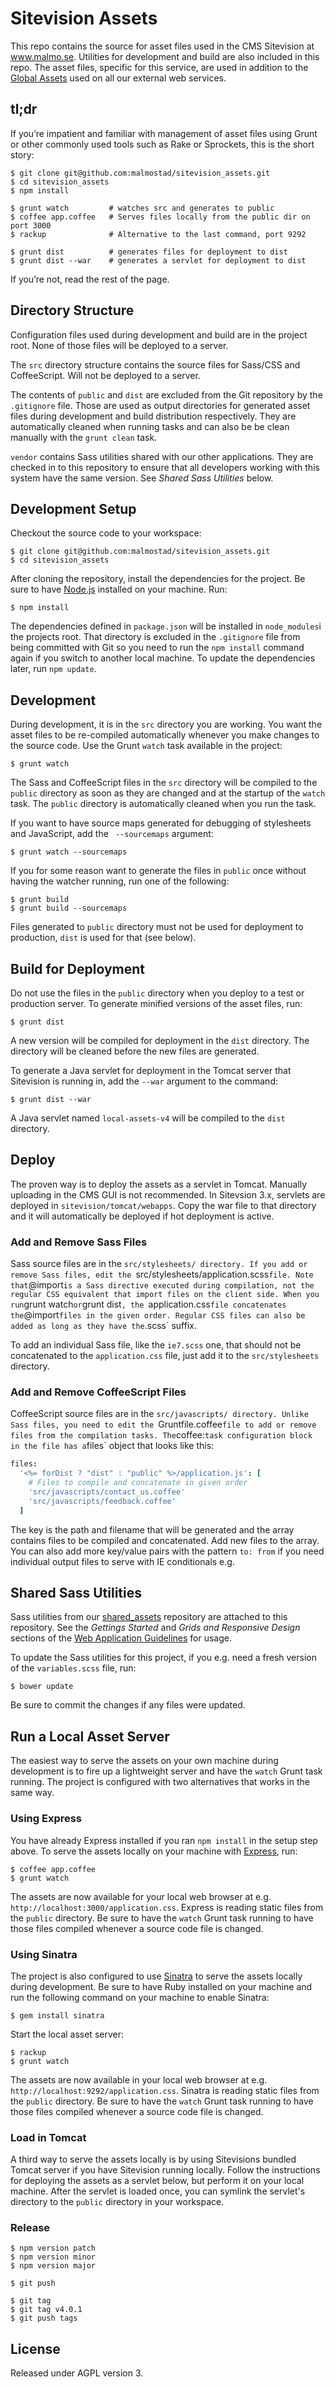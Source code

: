 # Sitevision Assets

This repo contains the source for asset files used in the CMS Sitevision at www.malmo.se. Utilities for development and build are also included in this repo. The asset files, specific for this service, are used in addition to the [Global Assets](https://github.com/malmostad/global_assets) used on all our external web services.

## tl;dr
If you’re impatient and familiar with management of asset files using Grunt or other commonly used tools such as Rake or Sprockets, this is the short story:

    $ git clone git@github.com:malmostad/sitevision_assets.git
    $ cd sitevision_assets
    $ npm install

    $ grunt watch         # watches src and generates to public
    $ coffee app.coffee   # Serves files locally from the public dir on port 3000
    $ rackup              # Alternative to the last command, port 9292

    $ grunt dist          # generates files for deployment to dist
    $ grunt dist --war    # generates a servlet for deployment to dist

If you’re not, read the rest of the page.


## Directory Structure
Configuration files used during development and build are in the project root. None of those files will be deployed to a server.

The `src` directory structure contains the source files for Sass/CSS and CoffeeScript. Will not be deployed to a server.

The contents of `public` and `dist` are excluded from the Git repository by the `.gitignore` file. Those are used as output directories for generated asset files during development and build distribution respectively. They are automatically cleaned when running tasks and can also be be clean manually with the `grunt clean` task.

`vendor` contains Sass utilities shared with our other applications. They are checked in to this repository to ensure that all developers working with this system have the same version. See *Shared Sass Utilities* below.


## Development Setup
Checkout the source code to your workspace:

    $ git clone git@github.com:malmostad/sitevision_assets.git
    $ cd sitevision_assets

After cloning the repository, install the dependencies for the project. Be sure to have [Node.js](http://nodejs.org) installed on your machine. Run:

    $ npm install

The dependencies defined in `package.json` will be installed in `node_modules`i the projects root. That directory is excluded in the `.gitignore` file from being committed with Git so you need to run the `npm install` command again if you switch to another local machine. To update the dependencies later, run `npm update`.


## Development
During development, it is in the `src` directory you are working. You want the asset files to be re-compiled automatically whenever you make changes to the source code. Use the Grunt `watch` task available in the project:

    $ grunt watch

The Sass and CoffeeScript files in the `src` directory will be compiled to the `public` directory as soon as they are changed and at the startup of the `watch` task. The `public` directory is automatically cleaned when you run the task.

If you want to have source maps generated for debugging of stylesheets and JavaScript, add the ` --sourcemaps` argument:

    $ grunt watch --sourcemaps

If you for some reason want to generate the files in `public` once without having the watcher running, run one of the following:

    $ grunt build
    $ grunt build --sourcemaps

Files generated to `public` directory must not be used for deployment to production, `dist` is used for that (see below).


## Build for Deployment
Do not use the files in the `public` directory when you deploy to a test or production server. To generate minified versions of the asset files, run:

    $ grunt dist

A new version will be compiled for deployment in the `dist` directory. The directory will be cleaned before the new files are generated.

To generate a Java servlet for deployment in the Tomcat server that Sitevision is running in, add the `--war` argument to the command:

    $ grunt dist --war

A Java servlet named `local-assets-v4` will be compiled to the `dist` directory.

## Deploy

The proven way is to deploy the assets as a servlet in Tomcat. Manually uploading in the CMS GUI is not recommended. In Sitevsion 3.x, servlets are deployed in `sitevision/tomcat/webapps`. Copy the war file to that directory and it will automatically be deployed if hot deployment is active.


### Add and Remove Sass Files
Sass source files are in the `src/stylesheets/ directory. If you add or remove Sass files, edit the `src/stylesheets/application.scss` file. Note that `@import` is a Sass directive executed during compilation, not the regular CSS equivalent that import files on the client side. When you run `grunt watch` or `grunt dist`, the `application.css` file concatenates the `@import` files in the given order. Regular CSS files can also be added as long as they have the `.scss` suffix.

To add an individual Sass file, like the `ie7.scss` one, that should not be concatenated to the `application.css` file, just add it to the `src/stylesheets` directory.


### Add and Remove CoffeeScript Files
CoffeeScript source files are in the `src/javascripts/ directory. Unlike Sass files, you need to edit the `Gruntfile.coffee` file to add or remove files from the compilation tasks. The `coffee:` task configuration block in the file has a `files` object that looks like this:

```coffeescript
files:
  '<%= forDist ? "dist" : "public" %>/application.js': [
    # Files to compile and concatenate in given order
    'src/javascripts/contact_us.coffee'
    'src/javascripts/feedback.coffee'
  ]
```

The key is the path and filename that will be generated and the array contains files to be compiled and concatenated. Add new files to the array. You can also add more key/value pairs with the pattern `to: from` if you need individual output files to serve with IE conditionals e.g.

## Shared Sass Utilities
Sass utilities from our [shared_assets](https://github.com/malmostad/shared_assets) repository are attached to this repository. See the *Gettings Started* and *Grids and Responsive Design* sections of the [Web Application Guidelines](http://malmostad.github.io/wag-external-v4) for usage.

To update the Sass utilities for this project, if you e.g. need a fresh version of the `variables.scss` file, run:

    $ bower update

Be sure to commit the changes if any files were updated.


## Run a Local Asset Server
The easiest way to serve the assets on your own machine during development is to fire up a lightweight server and have the `watch` Grunt task running. The project is configured with two alternatives that works in the same way.

### Using Express
You have already Express installed if you ran `npm install` in the setup step above. To serve the assets locally on your machine with [Express](http://expressjs.com/), run:

    $ coffee app.coffee
    $ grunt watch

The assets are now available for your local web browser at e.g. `http://localhost:3000/application.css`. Express is reading static files from the `public` directory. Be sure to have the `watch` Grunt task running to have those files compiled whenever a source code file is changed.


### Using Sinatra
The project is also configured to use [Sinatra](http://www.sinatrarb.com/) to serve the assets locally during development. Be sure to have Ruby installed on your machine and run the following command on your machine to enable Sinatra:

    $ gem install sinatra

Start the local asset server:

    $ rackup
    $ grunt watch

The assets are now available in your local web browser at e.g. `http://localhost:9292/application.css`. Sinatra is reading static files from the `public` directory.  Be sure to have the `watch` Grunt task running to have those files compiled whenever a source code file is changed.

### Load in Tomcat
A third way to serve the assets locally is by using Sitevisions bundled Tomcat server if you have Sitevision running locally. Follow the instructions for deploying the assets as a servlet below, but perform it on your local machine. After the servlet is loaded once, you can symlink the servlet's directory to the `public` directory in your workspace.


### Release

    $ npm version patch
    $ npm version minor
    $ npm version major

    $ git push

    $ git tag
    $ git tag v4.0.1
    $ git push tags

## License
Released under AGPL version 3.
